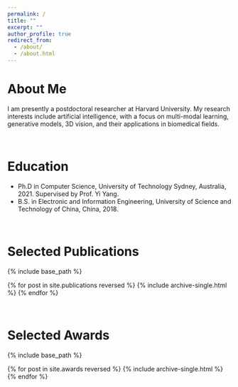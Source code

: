 ```yaml
---
permalink: /
title: ""
excerpt: ""
author_profile: true
redirect_from: 
  - /about/
  - /about.html
---
```

About Me
=======
  I am presently a postdoctoral researcher at Harvard University. My research interests include artificial intelligence, with a focus on multi-modal learning, generative models, 3D vision, and their applications in biomedical fields.


<br />

Education
=======
* Ph.D in Computer Science, University of Technology Sydney, Australia, 2021. Supervised by Prof. Yi Yang.
* B.S. in Electronic and Information Engineering, University of Science and Technology of China, China, 2018.


<br />

Selected Publications
=======
{% include base_path %}

{% for post in site.publications reversed %}
  {% include archive-single.html %}
{% endfor %}

<br />

Selected Awards
=======
{% include base_path %}

{% for post in site.awards reversed %}
  {% include archive-single.html %}
{% endfor %}